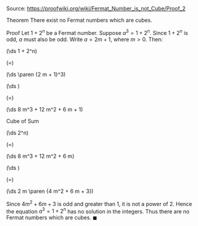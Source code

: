 # 

Source: https://proofwiki.org/wiki/Fermat_Number_is_not_Cube/Proof_2

Theorem
There exist no Fermat numbers which are cubes.


Proof
Let $1 + 2^n$ be a Fermat number.
Suppose $a^3 = 1 + 2^n$.
Since $1 + 2^n$ is odd, $a$ must also be odd.
Write $a = 2 m + 1$, where $m > 0$.
Then:














\(\ds 1 + 2^n\)

\(=\)







\(\ds \paren {2 m + 1}^3\)




















\(\ds \)

\(=\)







\(\ds 8 m^3 + 12 m^2 + 6 m + 1\)





Cube of Sum














\(\ds 2^n\)

\(=\)







\(\ds 8 m^3 + 12 m^2 + 6 m\)




















\(\ds \)

\(=\)







\(\ds 2 m \paren {4 m^2 + 6 m + 3}\)









Since $4 m^2 + 6 m + 3$ is odd and greater than $1$, it is not a power of $2$.
Hence the equation $a^3 = 1 + 2^n$ has no solution in the integers.
Thus there are no Fermat numbers which are cubes.
$\blacksquare$





